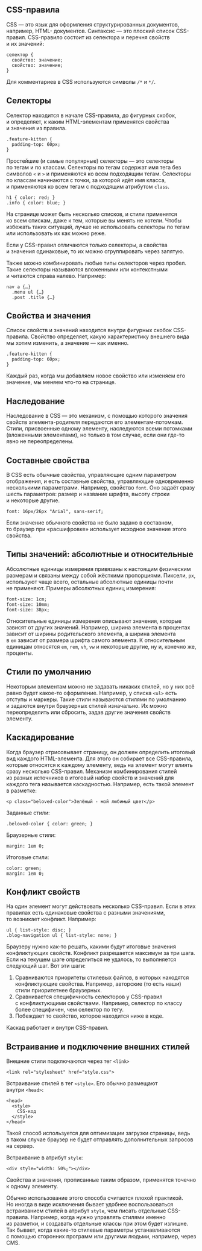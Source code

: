 ## CSS-правила

CSS — это язык для оформления структурированных документов, например, HTML- документов. Синтаксис — это плоский список CSS-правил. CSS-правило состоит из селектора и перечня свойств и их значений:

```
селектор {
  свойство: значение;
  свойство: значение;
}
```

Для комментариев в CSS используются символы `/*` и `*/`.

## Селекторы

Селектор находится в начале CSS-правила, до фигурных скобок, и определяет, к каким HTML-элементам применятся свойства и значения из правила.

```
.feature-kitten {
  padding-top: 60px;
}
```

Простейшие (и самые популярные) селекторы — это селекторы по тегам и по классам. Селекторы по тегам содержат имя тега без символов `<` и `>` и применяются ко всем подходящим тегам. Селекторы по классам начинаются с точки, за которой идёт имя класса, и применяются ко всем тегам с подходящим атрибутом `class`.

```
h1 { color: red; }
.info { color: blue; }
```

На странице может быть несколько списков, и стили применятся ко всем спискам, даже к тем, которые вы менять не хотели. Чтобы избежать таких ситуаций, лучше не использовать селекторы по тегам или использовать их как можно реже.

Если у CSS-правил отличаются только селекторы, а свойства и значения одинаковые, то их можно сгруппировать через запятую.

Также можно комбинировать любые типы селекторов через пробел. Такие селекторы называются вложенными или контекстными и читаются справа налево. Например:

```
nav a {…}
  .menu ul {…}
  .post .title {…}
```

## Свойства и значения

Список свойств и значений находится внутри фигурных скобок CSS-правила. Свойство определяет, какую характеристику внешнего вида мы хотим изменить, а значение — как именно.

```
.feature-kitten {
  padding-top: 60px;
}
```

Каждый раз, когда мы добавляем новое свойство или изменяем его значение, мы меняем что-то на странице.

## Наследование

Наследование в CSS — это механизм, с помощью которого значения свойств элемента-родителя передаются его элементам-потомкам. Стили, присвоенные одному элементу, наследуются всеми потомками (вложенными элементами), но только в том случае, если они где-то явно не переопределены.

## Составные свойства

В CSS есть обычные свойства, управляющие одним параметром отображения, и есть составные свойства, управляющие одновременно несколькими параметрами. Например, свойство `font`. Оно задаёт сразу шесть параметров: размер и название шрифта, высоту строки и некоторые другие.

```
font: 16px/26px "Arial", sans-serif;
```

Если значение обычного свойства не было задано в составном, то браузер при «расшифровке» использует исходное значение этого свойства.

## Типы значений: абсолютные и относительные

Абсолютные единицы измерения привязаны к настоящим физическим размерам и связаны между собой жёсткими пропорциями. Пиксели, `px`, используют чаще всего, остальные абсолютные единицы почти не применяют. Примеры абсолютных единиц измерения:

```
font-size: 1cm;
font-size: 10mm;
font-size: 38px;
```

Относительные единицы измерения описывают значения, которые зависят от других значений. Например, ширина элемента в процентах зависит от ширины родительского элемента, а ширина элемента в `em` зависит от размера шрифта самого элемента. К относительным единицам относятся `em`, `rem`, `vh`, `vw` и некоторые другие, ну и, конечно же, проценты.

## Стили по умолчанию

Некоторым элементам можно не задавать никаких стилей, но у них всё равно будет какое-то оформление. Например, у списка `<ul>` есть отступы и маркеры. Такие стили называются стилями по умолчанию и задаются внутри браузерных стилей изначально. Их можно переопределить или сбросить, задав другие значения свойств элементу.

## Каскадирование

Когда браузер отрисовывает страницу, он должен определить итоговый вид каждого HTML-элемента. Для этого он собирает все CSS-правила, которые относятся к каждому элементу, ведь на элемент могут влиять сразу несколько CSS-правил. Механизм комбинирования стилей из разных источников в итоговый набор свойств и значений для каждого тега называется каскадностью. Например, есть такой элемент в разметке:

```
<p class="beloved-color">Зелёный - мой любимый цвет</p>
```

Заданные стили:

```
.beloved-color { color: green; }
```

Браузерные стили:

```
margin: 1em 0;
```

Итоговые стили:

```
color: green;
margin: 1em 0;
```

## Конфликт свойств

На один элемент могут действовать несколько CSS-правил. Если в этих правилах есть одинаковые свойства с разными значениями, то возникает конфликт. Например:

```
ul { list-style: disc; }
.blog-navigation ul { list-style: none; }
```

Браузеру нужно как-то решать, какими будут итоговые значения конфликтующих свойств. Конфликт разрешается максимум за три шага. Если на текущем шаге определиться не удалось, то выполняется следующий шаг. Вот эти шаги:

1. Сравниваются приоритеты стилевых файлов, в которых находятся конфликтующие свойства. Например, авторские (то есть наши) стили приоритетнее браузерных.
2. Сравнивается специфичность селекторов у CSS-правил с конфликтующими свойствами. Например, селектор по классу более специфичен, чем селектор по тегу.
3. Побеждает то свойство, которое находится ниже в коде.

Каскад работает и внутри CSS-правил.

## Встраивание и подключение внешних стилей

Внешние стили подключаются через тег `<link>`

```
<link rel="stylesheet" href="style.css">
```

Встраивание стилей в тег `<style>`. Его обычно размещают внутри `<head>`:

```
<head>
  <style>
    CSS-код
  </style>
</head>
```

Такой способ используется для оптимизации загрузки страницы, ведь в таком случае браузер не будет отправлять дополнительных запросов на сервер.

Встраивание в атрибут `style`:

```
<div style="width: 50%;"></div>
```

Свойства и значения, прописанные таким образом, применятся точечно к одному элементу.

Обычно использование этого способа считается плохой практикой. Но иногда в виде исключения бывает удобнее воспользоваться встраиванием стилей в атрибут `style`, чем писать отдельные CSS-правила. Например, когда нужно управлять стилями именно из разметки, и создавать отдельные классы при этом будет излишне. Так бывает, когда какие-то стилевые параметры устанавливаются с помощью сторонних программ или другими людьми, например, через CMS.